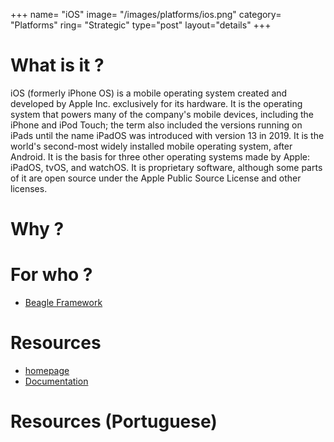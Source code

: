 +++
name= "iOS"
image= "/images/platforms/ios.png"
category= "Platforms"
ring= "Strategic"
type="post"
layout="details"
+++

# What is it ?

iOS (formerly iPhone OS) is a mobile operating system created and developed by Apple Inc. exclusively for its hardware. It is the operating system that powers many of the company's mobile devices, including the iPhone and iPod Touch; the term also included the versions running on iPads until the name iPadOS was introduced with version 13 in 2019. It is the world's second-most widely installed mobile operating system, after Android. It is the basis for three other operating systems made by Apple: iPadOS, tvOS, and watchOS. It is proprietary software, although some parts of it are open source under the Apple Public Source License and other licenses.

# Why ?



# For who ?

* [Beagle Framework](https://usebeagle.io/)

# Resources

* [homepage](https://www.apple.com/ios/ios-14/)
* [Documentation](https://developer.apple.com/documentation/)


# Resources (Portuguese)
